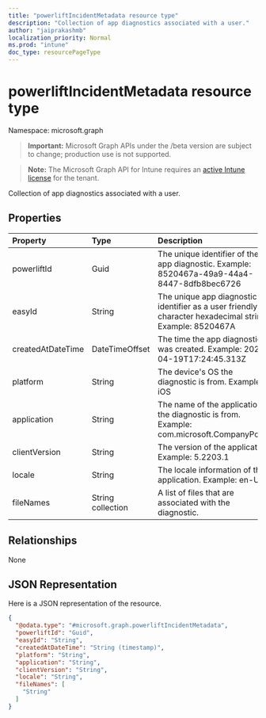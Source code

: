```yaml
---
title: "powerliftIncidentMetadata resource type"
description: "Collection of app diagnostics associated with a user."
author: "jaiprakashmb"
localization_priority: Normal
ms.prod: "intune"
doc_type: resourcePageType
---
```


# powerliftIncidentMetadata resource type

Namespace: microsoft.graph

> **Important:** Microsoft Graph APIs under the /beta version are subject to change; production use is not supported.

> **Note:** The Microsoft Graph API for Intune requires an [active Intune license](https://go.microsoft.com/fwlink/?linkid=839381) for the tenant.

Collection of app diagnostics associated with a user.

## Properties
|Property|Type|Description|
|:---|:---|:---|
|powerliftId|Guid|The unique identifier of the app diagnostic. Example: 8520467a-49a9-44a4-8447-8dfb8bec6726|
|easyId|String|The unique app diagnostic identifier as a user friendly 8 character hexadecimal string. Example: 8520467A|
|createdAtDateTime|DateTimeOffset|The time the app diagnostic was created. Example: 2022-04-19T17:24:45.313Z|
|platform|String|The device's OS the diagnostic is from. Example: iOS|
|application|String|The name of the application the diagnostic is from. Example: com.microsoft.CompanyPortal|
|clientVersion|String|The version of the application. Example: 5.2203.1|
|locale|String|The locale information of the application. Example: en-US|
|fileNames|String collection|A list of files that are associated with the diagnostic.|

## Relationships
None

## JSON Representation
Here is a JSON representation of the resource.
<!-- {
  "blockType": "resource",
  "@odata.type": "microsoft.graph.powerliftIncidentMetadata"
}
-->
``` json
{
  "@odata.type": "#microsoft.graph.powerliftIncidentMetadata",
  "powerliftId": "Guid",
  "easyId": "String",
  "createdAtDateTime": "String (timestamp)",
  "platform": "String",
  "application": "String",
  "clientVersion": "String",
  "locale": "String",
  "fileNames": [
    "String"
  ]
}
```
